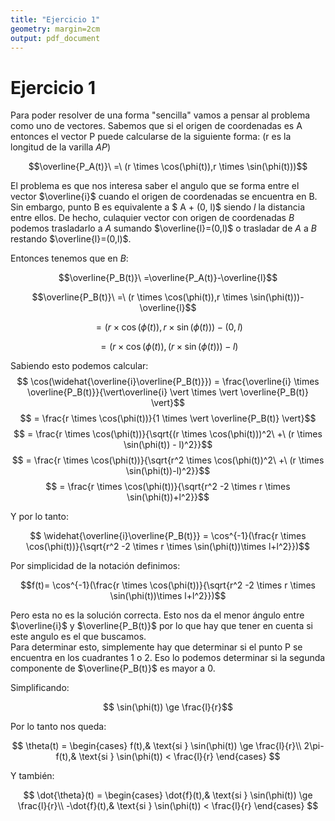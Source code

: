 ```yaml
---
title: "Ejercicio 1"
geometry: margin=2cm
output: pdf_document
---
```


# Ejercicio 1

Para poder resolver de una forma "sencilla" vamos a pensar al problema como uno de vectores. Sabemos que si el origen de coordenadas es A entonces el vector P puede calcularse de la siguiente forma: (r es la longitud de la varilla $AP$)

$$\overline{P_A(t)}\ =\ (r \times \cos(\phi(t)),r \times \sin(\phi(t)))$$

El problema es que nos interesa saber el angulo que se forma entre el vector $\overline{i}$ cuando el origen de coordenadas se encuentra en B. Sin embargo, punto B es equivalente a $ A + (0, l)$ siendo $l$ la distancia entre ellos. De hecho, culaquier vector con origen de coordenadas $B$ podemos trasladarlo a $A$ sumando $\overline{l}=(0,l)$ o trasladar de $A$ a $B$ restando $\overline{l}=(0,l)$.

Entonces tenemos que en $B$:

$$\overline{P_B(t)}\ =\overline{P_A(t)}-\overline{l}$$

$$\overline{P_B(t)}\ =\ (r \times \cos(\phi(t)),r \times \sin(\phi(t)))-\overline{l}$$

$$= (r \times \cos(\phi(t)),r \times \sin(\phi(t)))-(0,l)$$

$$= (r \times \cos(\phi(t)),(r \times \sin(\phi(t))) - l)$$

Sabiendo esto podemos calcular:
$$ \cos(\widehat{\overline{i}\overline{P_B(t)}}) = \frac{\overline{i} \times \overline{P_B(t)}}{\vert\overline{i} \vert \times \vert \overline{P_B(t)} \vert}$$
$$ = \frac{r \times \cos(\phi(t))}{1 \times \vert \overline{P_B(t)} \vert}$$
$$ = \frac{r \times \cos(\phi(t))}{\sqrt{(r \times \cos(\phi(t)))^2\ +\ (r \times \sin(\phi(t)) - l)^2}}$$
$$ = \frac{r \times \cos(\phi(t))}{\sqrt{r^2 \times \cos(\phi(t))^2\ +\ (r \times \sin(\phi(t))-l)^2}}$$
$$ = \frac{r \times \cos(\phi(t))}{\sqrt{r^2 -2 \times r \times \sin(\phi(t))+l^2}}$$

Y por lo tanto:

$$ \widehat{\overline{i}\overline{P_B(t)}} = \cos^{-1}(\frac{r \times \cos(\phi(t))}{\sqrt{r^2 -2 \times r \times \sin(\phi(t))\times l+l^2}})$$

Por simplicidad de la notación definimos:

$$f(t)= \cos^{-1}(\frac{r \times \cos(\phi(t))}{\sqrt{r^2 -2 \times r \times \sin(\phi(t))\times l+l^2}})$$

Pero esta no es la solución correcta. Esto nos da el menor ángulo entre $\overline{i}$ y $\overline{P_B(t)}$ por lo que hay que tener en cuenta si este angulo es el que buscamos.  
Para determinar esto, simplemente hay que determinar si el punto P se encuentra en los cuadrantes 1 o 2. Eso lo podemos determinar si la segunda componente de $\overline{P_B(t)}$ es mayor a 0.

Simplificando:

$$ \sin(\phi(t)) \ge \frac{l}{r}$$

Por lo tanto nos queda:

$$
\theta(t) = 
\begin{cases}
    f(t),& \text{si } \sin(\phi(t)) \ge \frac{l}{r}\\
    2\pi-f(t),& \text{si } \sin(\phi(t)) < \frac{l}{r}
\end{cases}
$$

Y también:

$$
\dot{\theta}(t) =
\begin{cases}
    \dot{f}(t),& \text{si } \sin(\phi(t)) \ge \frac{l}{r}\\
    -\dot{f}(t),& \text{si } \sin(\phi(t)) < \frac{l}{r}
\end{cases}
$$

